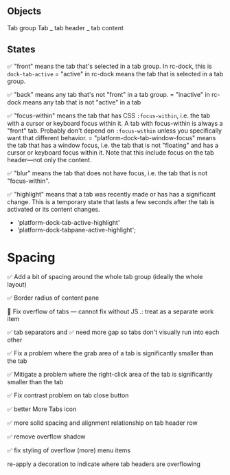 ## Objects

Tab group
Tab
_ tab header
_ tab content

## States

✅ "front"
means the tab that's selected in a tab group. In rc-dock, this is `dock-tab-active`
= "active" in rc-dock means the tab that is selected in a tab group.

✅ "back"
means any tab that's not "front" in a tab group.
= "inactive" in rc-dock means any tab that is not "active" in a tab

✅ "focus-within" means the tab that has CSS `:focus-within`, i.e. the tab with a cursor or keyboard focus within it. A tab with focus-within is always a "front" tab. Probably don't depend on `:focus-within` unless you specifically want that different behavior.
= "platform-dock-tab-window-focus" means the tab that has a window focus, i.e. the tab that is not "floating" and has a cursor or keyboard focus within it. Note that this include focus on the tab header—not only the content.

✅ "blur" means the tab that does not have focus, i.e. the tab that is not "focus-within".

✅ "highlight" means that a tab was recently made or has has a significant change. This is a temporary state that lasts a few seconds after the tab is activated or its content changes.

- 'platform-dock-tab-active-highlight'
- 'platform-dock-tabpane-active-highlight';

# Spacing

✅ Add a bit of spacing around the whole tab group (ideally the whole layout)

✅ Border radius of content pane

🚫 Fix overflow of tabs — cannot fix without JS .: treat as a separate work item

✅ tab separators and ✅ need more gap so tabs don't visually run into each other

✅ Fix a problem where the grab area of a tab is significantly smaller than the tab

✅ Mitigate a problem where the right-click area of the tab is significantly smaller than the tab

✅ Fix contrast problem on tab close button

✅ better More Tabs icon

✅ more solid spacing and alignment relationship on tab header row

✅ remove overflow shadow

✅ fix styling of overflow (more) menu items

re-apply a decoration to indicate where tab headers are overflowing
